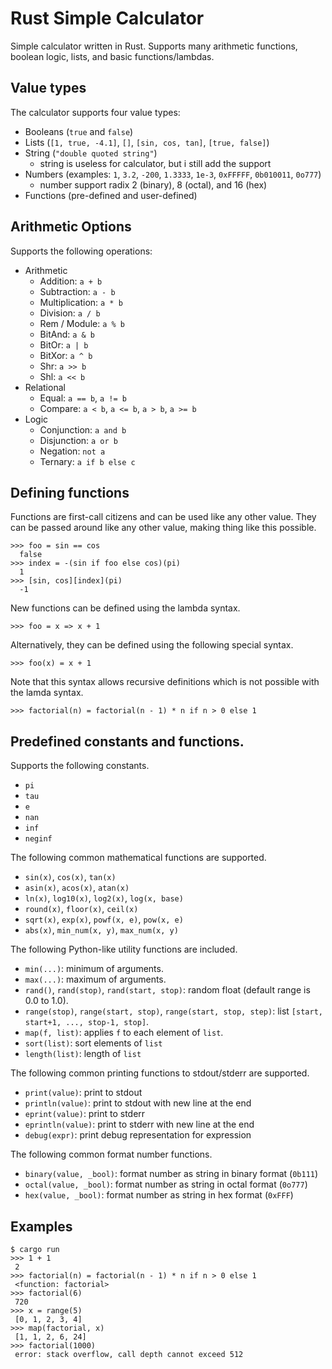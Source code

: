 # Rust Simple Calculator
Simple calculator written in Rust. Supports many arithmetic functions, boolean logic, lists, and basic functions/lambdas.

## Value types

The calculator supports four value types:

* Booleans (`true` and `false`)
* Lists (`[1, true, -4.1]`, `[]`, `[sin, cos, tan]`, `[true, false]`)
* String (`"double quoted string"`)
    - string is useless for calculator, but i still add the support 
* Numbers (examples: `1`, `3.2`, `-200`, `1.3333`, `1e-3`, `0xFFFFF`, `0b010011`, `0o777`) 
    - number support radix 2 (binary), 8 (octal), and 16 (hex)
* Functions (pre-defined and user-defined)

## Arithmetic Options

Supports the following operations:

* Arithmetic
    * Addition: `a + b`
    * Subtraction: `a - b`
    * Multiplication: `a * b`
    * Division: `a / b`
    * Rem / Module: `a % b`
    * BitAnd: `a & b`
    * BitOr: `a | b`
    * BitXor: `a ^ b`
    * Shr: `a >> b`
    * Shl: `a << b`
* Relational
    * Equal: `a == b`, `a != b`
    * Compare: `a < b`, `a <= b`, `a > b`, `a >= b`
* Logic
    * Conjunction: `a and b`
    * Disjunction: `a or b`
    * Negation: `not a`
    * Ternary: `a if b else c`


## Defining functions
Functions are first-call citizens and can be used like any other value.
They can be passed around like any other value, making thing like this possible.

```
>>> foo = sin == cos
  false
>>> index = -(sin if foo else cos)(pi)
  1  
>>> [sin, cos][index](pi)
  -1
```


New functions can be defined using the lambda syntax.

```
>>> foo = x => x + 1
```

Alternatively, they can be defined using the following special syntax.

```
>>> foo(x) = x + 1
```

Note that this syntax allows recursive definitions which is not possible with the lamda syntax.

```
>>> factorial(n) = factorial(n - 1) * n if n > 0 else 1
```



## Predefined constants and functions.

Supports the following constants.

* `pi`
* `tau`
* `e`
* `nan`
* `inf`
* `neginf`

The following common mathematical functions are supported.

* `sin(x)`, `cos(x)`, `tan(x)`
* `asin(x)`, `acos(x)`, `atan(x)`
* `ln(x)`, `log10(x)`, `log2(x)`, `log(x, base)`
* `round(x)`, `floor(x)`, `ceil(x)`
* `sqrt(x)`, `exp(x)`, `powf(x, e)`, `pow(x, e)`
* `abs(x)`, `min_num(x, y)`, `max_num(x, y)`

The following Python-like utility functions are included.

* `min(...)`: minimum of arguments.
* `max(...)`: maximum of arguments.
* `rand()`, `rand(stop)`, `rand(start, stop)`: random float (default range is 0.0 to 1.0).
* `range(stop)`, `range(start, stop)`, `range(start, stop, step)`: list `[start, start+1, ..., stop-1, stop]`.
* `map(f, list)`: applies `f` to each element of `list`.
* `sort(list)`: sort elements of `list`
* `length(list)`: length of `list`

The following common printing functions to stdout/stderr are supported.

* `print(value)`: print to stdout
* `println(value)`: print to stdout with new line at the end
* `eprint(value)`: print to stderr
* `eprintln(value)`: print to stderr with new line at the end
* `debug(expr)`: print debug representation for expression

The following common format number functions.

* `binary(value, _bool)`: format number as string in binary format (`0b111`)
* `octal(value, _bool)`: format number as string in octal format (`0o777`)
* `hex(value, _bool)`: format number as string in hex format (`0xFFF`)



## Examples

```
$ cargo run
>>> 1 + 1
 2
>>> factorial(n) = factorial(n - 1) * n if n > 0 else 1
 <function: factorial>
>>> factorial(6)
 720
>>> x = range(5)
 [0, 1, 2, 3, 4]
>>> map(factorial, x)
 [1, 1, 2, 6, 24]
>>> factorial(1000)
 error: stack overflow, call depth cannot exceed 512
```
